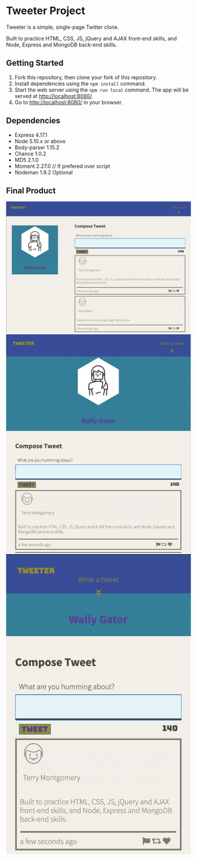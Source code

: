 # Tweeter Project

Tweeter is a simple, single-page Twitter clone.

Built to practice HTML, CSS, JS, jQuery and AJAX front-end skills, and Node, Express and MongoDB back-end skills.

## Getting Started

1. Fork this repository, then clone your fork of this repository.
2. Install dependencies using the `npm install` command.
3. Start the web server using the `npm run local` command. The app will be served at <http://localhost:8080/>.
4. Go to <http://localhost:8080/> in your browser.

## Dependencies

- Express 4.17.1
- Node 5.10.x or above
- Body-parser 1.15.2
- Chance 1.0.2
- MD5 2.1.0
- Moment 2.27.0 // If prefered over script
- Nodeman 1.9.2 Optional

## Final Product

!["Desktop View"](https://github.com/88Navistar/tweeter/blob/master/docs/Desktop%20View.png?raw=true)
!["Ipad View"](https://github.com/88Navistar/tweeter/blob/master/docs/Ipad%20View.png?raw=true)
!["Mobile Device View"](https://github.com/88Navistar/tweeter/blob/master/docs/Mobile%20View.png?raw=true)
